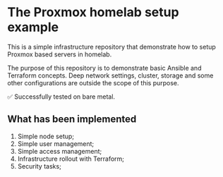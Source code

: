 # The Proxmox homelab setup example

This is a simple infrastructure repository that demonstrate how to setup Proxmox based servers in homelab.

The purpose of this repository is to demonstrate basic Ansible and Terraform concepts. 
Deep network settings, cluster, storage and some other configurations are outside the scope of this purpose.

✅ Successfully tested on bare metal.

## What has been implemented

1. Simple node setup;
2. Simple user management;
3. Simple access management;
4. Infrastructure rollout with Terraform;
5. Security tasks;

